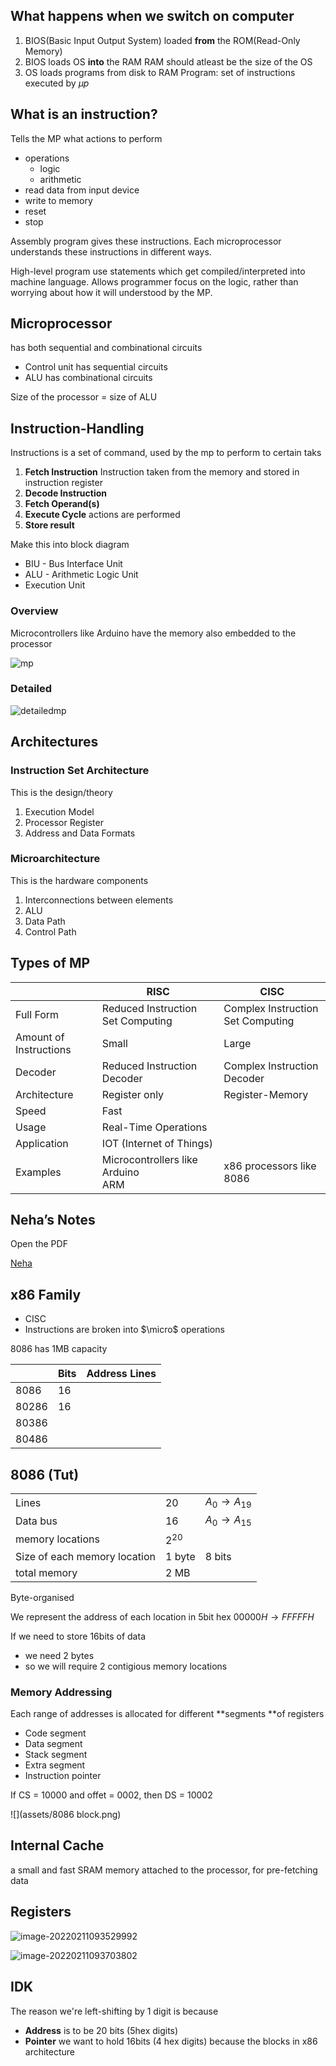 ## What happens when we switch on computer

1. BIOS(Basic Input Output System) loaded **from** the ROM(Read-Only Memory)
2. BIOS loads OS **into** the RAM
   RAM should atleast be the size of the OS
3. OS loads programs from disk to RAM
   Program: set of instructions executed by $\mu p$

## What is an instruction?

Tells the MP what actions to perform

- operations
  - logic
  - arithmetic
- read data from input device
- write to memory
- reset
- stop

Assembly program gives these instructions. Each microprocessor understands these instructions in different ways.

High-level program use statements which get compiled/interpreted into machine language. Allows programmer focus on the logic, rather than worrying about how it will understood by the MP.

## Microprocessor

has both sequential and combinational circuits

- Control unit has sequential circuits
- ALU has combinational circuits

Size of the processor = size of ALU

## Instruction-Handling

Instructions is a set of command, used by the mp to perform to certain taks

1. **Fetch Instruction**
   Instruction taken from the memory and stored in instruction register
2. **Decode Instruction**
3. **Fetch Operand(s)**
3. **Execute Cycle**
   actions are performed
5. **Store result**

Make this into block diagram

- BIU - Bus Interface Unit
- ALU - Arithmetic Logic Unit
- Execution Unit

### Overview

Microcontrollers like Arduino have the memory also embedded to the processor

![mp](assets/mp.jpg)

### Detailed

![detailedmp](assets/detailed.png)

## Architectures

### Instruction Set Architecture

This is the design/theory

1. Execution Model
2. Processor Register
3. Address and Data Formats

### Microarchitecture

This is the hardware components

1. Interconnections between elements
2. ALU
3. Data Path
4. Control Path

## Types of MP

|                        | RISC                                   | CISC                              |
| ---------------------- | -------------------------------------- | --------------------------------- |
| Full Form              | Reduced Instruction Set Computing      | Complex Instruction Set Computing |
| Amount of Instructions | Small                                  | Large                             |
| Decoder                | Reduced Instruction Decoder            | Complex Instruction Decoder       |
| Architecture           | Register only                          | Register-Memory                   |
| Speed                  | Fast                                   |                                   |
| Usage                  | Real-Time Operations                   |                                   |
| Application            | IOT (Internet of Things)               |                                   |
| Examples               | Microcontrollers like Arduino<br />ARM | x86 processors like 8086          |

## Neha’s Notes

Open the PDF

[Neha](assets/neha.pdf)

## x86 Family

- CISC
- Instructions are broken into $\micro$ operations

8086 has 1MB capacity

|       | Bits | Address Lines |
| ----- | ---- | ------------- |
| 8086  | 16   |               |
| 80286 | 16   |               |
| 80386 |      |               |
| 80486 |      |               |

## 8086 (Tut)

|                              |          |                  |
| ---------------------------- | -------- | ---------------- |
| Lines                        | 20       | $A_0 \to A_{19}$ |
| Data bus                     | 16       | $A_0 \to A_{15}$ |
| memory locations             | $2^{20}$ |                  |
| Size of each memory location | 1 byte   | 8 bits           |
| total memory                 | 2 MB     |                  |

Byte-organised

We represent the address of each location in 5bit hex $00000H \to FFFFFH$

If we need to store 16bits of data

- we need 2 bytes
- so we will require 2 contigious memory locations

### Memory Addressing

Each range of addresses is allocated for different **segments **of registers

- Code segment
- Data segment
- Stack segment
- Extra segment
- Instruction pointer

If CS = 10000 and offet = 0002, then DS = 10002

![](assets/8086 block.png)

## Internal Cache

a small and fast SRAM memory attached to the processor, for pre-fetching data

## Registers

![image-20220211093529992](assets/image-20220211093529992.png)

![image-20220211093703802](assets/image-20220211093703802.png)

## IDK

The reason we're left-shifting by 1 digit is because

- **Address** is to be 20 bits (5hex digits)
- **Pointer** we want to hold 16bits (4 hex digits)
  because the blocks in x86 architecture

